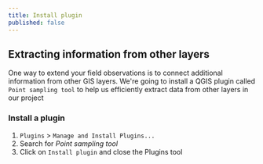 ```yaml
---
title: Install plugin
published: false
---
```


## Extracting information from other layers

One way to extend your field observations is to connect additional information from other GIS layers.  We're going to install a QGIS plugin called `Point sampling tool` to help us efficiently extract data from other layers in our project

### Install a plugin

1. `Plugins` > `Manage and Install Plugins...`
2. Search for *Point sampling tool*
3. Click on `Install plugin` and close the Plugins tool
